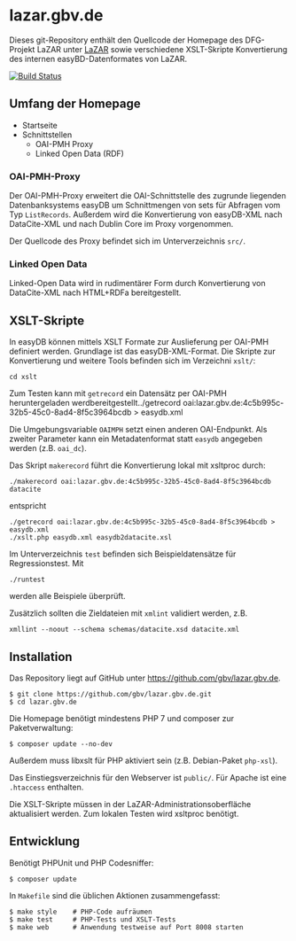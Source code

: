 # lazar.gbv.de

Dieses git-Repository enthält den Quellcode der Homepage des DFG-Projekt LaZAR unter [LaZAR](http://lazar.gbv.de/) sowie verschiedene XSLT-Skripte Konvertierung des internen easyBD-Datenformates von LaZAR.

[![Build Status](https://travis-ci.org/gbv/lazar.gbv.de.svg?branch=master)](https://travis-ci.org/gbv/lazar.gbv.de)


## Umfang der Homepage

- Startseite
- Schnittstellen
    - OAI-PMH Proxy
    - Linked Open Data (RDF)

### OAI-PMH-Proxy

Der OAI-PMH-Proxy erweitert die OAI-Schnittstelle des zugrunde liegenden Datenbanksystems easyDB um Schnittmengen von sets für Abfragen vom Typ `ListRecords`. Außerdem wird die Konvertierung von easyDB-XML nach DataCite-XML und nach Dublin Core im Proxy vorgenommen.

Der Quellcode des Proxy befindet sich im Unterverzeichnis `src/`.

### Linked Open Data

Linked-Open Data wird in rudimentärer Form durch Konvertierung von DataCite-XML nach HTML+RDFa bereitgestellt.

## XSLT-Skripte

In easyDB können mittels XSLT Formate zur Auslieferung per OAI-PMH definiert werden. Grundlage ist das easyDB-XML-Format.  Die Skripte zur Konvertierung und weitere Tools befinden sich im Verzeichni `xslt/`:

    cd xslt

Zum Testen kann mit `getrecord` ein Datensätz per OAI-PMH heruntergeladen werdbereitgestellt../getrecord oai:lazar.gbv.de:4c5b995c-32b5-45c0-8ad4-8f5c3964bcdb > easydb.xml

Die Umgebungsvariable `OAIMPH` setzt einen anderen OAI-Endpunkt. Als zweiter Parameter kann ein Metadatenformat statt `easydb` angegeben werden (z.B. `oai_dc`).

Das Skript `makerecord` führt die Konvertierung lokal mit xsltproc durch:

    ./makerecord oai:lazar.gbv.de:4c5b995c-32b5-45c0-8ad4-8f5c3964bcdb datacite

entspricht

    ./getrecord oai:lazar.gbv.de:4c5b995c-32b5-45c0-8ad4-8f5c3964bcdb > easydb.xml
    ./xslt.php easydb.xml easydb2datacite.xsl

Im Unterverzeichnis `test` befinden sich Beispieldatensätze für Regressionstest. Mit

    ./runtest

werden alle Beispiele überprüft.

Zusätzlich sollten die Zieldateien mit `xmlint` validiert werden, z.B.

    xmllint --noout --schema schemas/datacite.xsd datacite.xml

## Installation

Das Repository liegt auf GitHub unter <https://github.com/gbv/lazar.gbv.de>.

    $ git clone https://github.com/gbv/lazar.gbv.de.git
    $ cd lazar.gbv.de

Die Homepage benötigt mindestens PHP 7 und composer zur Paketverwaltung:

    $ composer update --no-dev

Außerdem muss libxslt für PHP aktiviert sein (z.B. Debian-Paket `php-xsl`).

Das Einstiegsverzeichnis für den Webserver ist `public/`. Für Apache ist eine
`.htaccess` enthalten.


Die XSLT-Skripte müssen in der LaZAR-Administrationsoberfläche aktualisiert
werden. Zum lokalen Testen wird xsltproc benötigt.


## Entwicklung

Benötigt PHPUnit und PHP Codesniffer:

    $ composer update

In `Makefile` sind die üblichen Aktionen zusammengefasst:

    $ make style    # PHP-Code aufräumen
    $ make test     # PHP-Tests und XSLT-Tests
    $ make web      # Anwendung testweise auf Port 8008 starten

